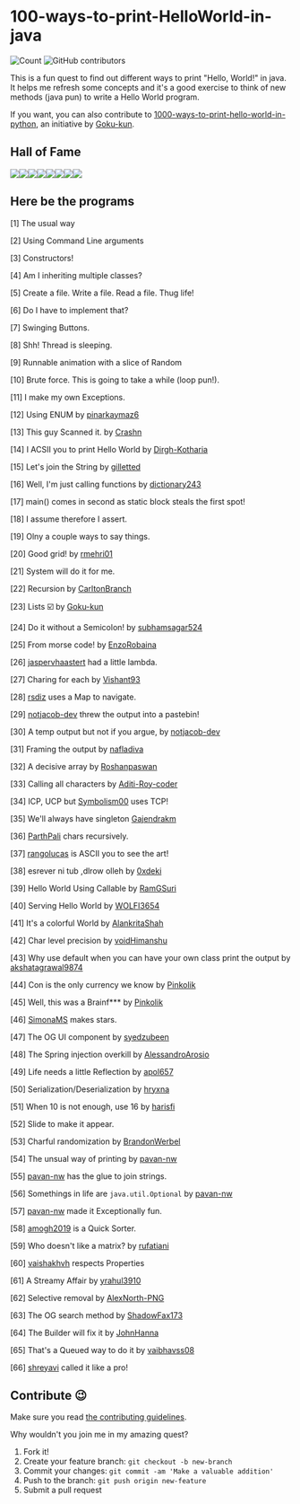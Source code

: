 # 100-ways-to-print-HelloWorld-in-java

![Count](https://img.shields.io/badge/Currently%20At-66%20out%20of%20100-4b5f81?style=for-the-badge&logo=java&logoColor=green)
![GitHub contributors](https://img.shields.io/github/contributors/NachiketaVadera/100-ways-to-print-HelloWorld-in-java?style=for-the-badge)

This is a fun quest to find out different ways to print "Hello, World!" in java. It helps me refresh some concepts and it's a good exercise to think of new methods (java pun) to write a Hello World program.

If you want, you can also contribute to [1000-ways-to-print-hello-world-in-python](https://github.com/Goku-kun/1000-ways-to-print-hello-world-in-python), an initiative by [Goku-kun](https://github.com/Goku-kun).

## Hall of Fame

[![](https://sourcerer.io/fame/NachiketaVadera/NachiketaVadera/100-ways-to-print-HelloWorld-in-java/images/0)](https://sourcerer.io/fame/NachiketaVadera/NachiketaVadera/100-ways-to-print-HelloWorld-in-java/links/0)[![](https://sourcerer.io/fame/NachiketaVadera/NachiketaVadera/100-ways-to-print-HelloWorld-in-java/images/1)](https://sourcerer.io/fame/NachiketaVadera/NachiketaVadera/100-ways-to-print-HelloWorld-in-java/links/1)[![](https://sourcerer.io/fame/NachiketaVadera/NachiketaVadera/100-ways-to-print-HelloWorld-in-java/images/2)](https://sourcerer.io/fame/NachiketaVadera/NachiketaVadera/100-ways-to-print-HelloWorld-in-java/links/2)[![](https://sourcerer.io/fame/NachiketaVadera/NachiketaVadera/100-ways-to-print-HelloWorld-in-java/images/3)](https://sourcerer.io/fame/NachiketaVadera/NachiketaVadera/100-ways-to-print-HelloWorld-in-java/links/3)[![](https://sourcerer.io/fame/NachiketaVadera/NachiketaVadera/100-ways-to-print-HelloWorld-in-java/images/4)](https://sourcerer.io/fame/NachiketaVadera/NachiketaVadera/100-ways-to-print-HelloWorld-in-java/links/4)[![](https://sourcerer.io/fame/NachiketaVadera/NachiketaVadera/100-ways-to-print-HelloWorld-in-java/images/5)](https://sourcerer.io/fame/NachiketaVadera/NachiketaVadera/100-ways-to-print-HelloWorld-in-java/links/5)[![](https://sourcerer.io/fame/NachiketaVadera/NachiketaVadera/100-ways-to-print-HelloWorld-in-java/images/6)](https://sourcerer.io/fame/NachiketaVadera/NachiketaVadera/100-ways-to-print-HelloWorld-in-java/links/6)[![](https://sourcerer.io/fame/NachiketaVadera/NachiketaVadera/100-ways-to-print-HelloWorld-in-java/images/7)](https://sourcerer.io/fame/NachiketaVadera/NachiketaVadera/100-ways-to-print-HelloWorld-in-java/links/7)

## Here be the programs

[1] The usual way

[2] Using Command Line arguments

[3] Constructors!

[4] Am I inheriting multiple classes?

[5] Create a file. Write a file. Read a file. Thug life!

[6] Do I have to implement that?

[7] Swinging Buttons.

[8] Shh! Thread is sleeping.

[9] Runnable animation with a slice of Random

[10] Brute force. This is going to take a while (loop pun!).

[11] I make my own Exceptions.

[12] Using ENUM by [pinarkaymaz6](https://github.com/pinarkaymaz6)

[13] This guy Scanned it. by [Crashn](https://github.com/Crashn)

[14] I ACSII you to print Hello World by [Dirgh-Kotharia](https://github.com/Dirgh-Kotharia)

[15] Let's join the String by [gilletted](https://github.com/gilletted)

[16] Well, I'm just calling functions by [dictionary243](https://github.com/dictionary243)

[17] main() comes in second as static block steals the first spot!

[18] I assume therefore I assert.

[19] Olny a couple ways to say things.

[20] Good grid! by [rmehri01](https://github.com/rmehri01)

[21] System will do it for me.

[22] Recursion by [CarltonBranch](https://github.com/CarltonBranch)

[23] Lists :ballot_box_with_check: by [Goku-kun](https://github.com/Goku-kun)

[24] Do it without a Semicolon! by [subhamsagar524](https://github.com/subhamsagar524)

[25] From morse code! by [EnzoRobaina](https://github.com/EnzoRobaina)

[26] [jaspervhaastert](https://github.com/jaspervhaastert) had a little lambda.

[27] Charing for each by [Vishant93](https://github.com/Vishant93)

[28] [rsdiz](https://github.com/rsdiz) uses a Map to navigate.

[29] [notjacob-dev](https://github.com/notjacob-dev) threw the output into a pastebin!

[30] A temp output but not if you argue, by [notjacob-dev](https://github.com/notjacob-dev)

[31] Framing the output by [nafladiva](https://github.com/nafladiva)

[32] A decisive array by [Roshanpaswan](https://github.com/Roshanpaswan)

[33] Calling all characters by [Aditi-Roy-coder](https://github.com/Aditi-Roy-coder)

[34] ICP, UCP but [Symbolism00](https://github.com/Symbolism00) uses TCP!

[35] We'll always have singleton [Gajendrakm](https://github.com/Gajendrakm)

[36] [ParthPali](https://github.com/ParthPali) chars recursively.

[37] [rangolucas](https://github.com/rangolucas) is ASCII you to see the art!

[38] esrever ni tub ,dlrow olleh by [0xdeki](https://github.com/0xdeki)

[39] Hello World Using Callable by [RamGSuri](https://github.com/ramgsuri)

[40] Serving Hello World by [WOLFI3654](https://github.com/WOLFI3654)

[41] It's a colorful World by [AlankritaShah](https://github.com/AlankritaShah)

[42] Char level precision by [voidHimanshu](https://github.com/voidHimanshu)

[43] Why use default when you can have your own class print the output by [akshatagrawal9874](https://github.com/akshatagrawal9874)

[44] Con is the only currency we know by [Pinkolik](https://github.com/Pinkolik)

[45] Well, this was a Brainf*** by [Pinkolik](https://github.com/Pinkolik)

[46] [SimonaMS](https://github.com/SimonaMS) makes stars.

[47] The OG UI component by [syedzubeen](https://github.com/syedzubeen)

[48] The Spring injection overkill by [AlessandroArosio](https://github.com/AlessandroArosio)

[49] Life needs a little Reflection by [apol657](https://github.com/apol657)

[50] Serialization/Deserialization by [hryxna](https://github.com/hryxna)

[51] When 10 is not enough, use 16 by [harisfi](https://github.com/harisfi)

[52] Slide to make it appear.

[53] Charful randomization by [BrandonWerbel](https://github.com/BrandonWerbel)

[54] The unsual way of printing by [pavan-nw](https://github.com/pavan-nw)

[55] [pavan-nw](https://github.com/pavan-nw) has the glue to join strings.

[56] Somethings in life are `java.util.Optional` by [pavan-nw](https://github.com/pavan-nw)

[57] [pavan-nw](https://github.com/pavan-nw) made it Exceptionally fun.

[58] [amogh2019](https://github.com/amogh2019) is a Quick Sorter.

[59] Who doesn't like a matrix? by [rufatiani](https://github.com/rufatiani)

[60] [vaishakhvh](https://github.com/vaishakhvh) respects Properties

[61] A Streamy Affair by [yrahul3910](https://github.com/yrahul3910)

[62] Selective removal by [AlexNorth-PNG](https://github.com/AlexNorth-PNG)

[63] The OG search method by [ShadowFax173](https://github.com/ShadowFax1731)

[64] The Builder will fix it by [JohnHanna](https://github.com/jhanna60)

[65] That's a Queued way to do it by [vaibhavss08](https://github.com/vaibhavss08)

[66] [shreyavi](https://github.com/shreyavi) called it like a pro!

## Contribute :wink:

Make sure you read [the contributing guidelines](CONTRIBUTING.md).

Why wouldn't you join me in my amazing quest?

1. Fork it!
2. Create your feature branch: `git checkout -b new-branch`
3. Commit your changes: `git commit -am 'Make a valuable addition'`
4. Push to the branch: `git push origin new-feature`
5. Submit a pull request
